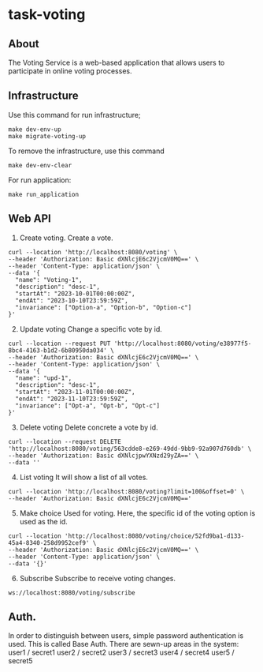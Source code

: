 # task-voting


## About
The Voting Service is a web-based application that allows users to participate in online voting processes. 


## Infrastructure
Use this command for run infrastructure;
```shell
make dev-env-up
make migrate-voting-up
```

To remove the infrastructure, use this command
```shell
make dev-env-clear
```

For run application:
```shell
make run_application
```



## Web API
1. Create voting.
Create a vote.
```
curl --location 'http://localhost:8080/voting' \
--header 'Authorization: Basic dXNlcjE6c2VjcmV0MQ==' \
--header 'Content-Type: application/json' \
--data '{
  "name": "Voting-1",
  "description": "desc-1",
  "startAt": "2023-10-01T00:00:00Z",
  "endAt": "2023-10-10T23:59:59Z",
  "invariance": ["Option-a", "Option-b", "Option-c"]
}'
```

2. Update voting
Change a specific vote by id.
```
curl --location --request PUT 'http://localhost:8080/voting/e38977f5-8bc4-4163-b1d2-6b80950da034' \
--header 'Authorization: Basic dXNlcjE6c2VjcmV0MQ==' \
--header 'Content-Type: application/json' \
--data '{
  "name": "upd-1",
  "description": "desc-1",
  "startAt": "2023-11-01T00:00:00Z",
  "endAt": "2023-11-10T23:59:59Z",
  "invariance": ["Opt-a", "Opt-b", "Opt-c"]
}'
```

3. Delete voting
Delete concrete a vote by id.
```
curl --location --request DELETE 'http://localhost:8080/voting/563cdde8-e269-49dd-9bb9-92a907d760db' \
--header 'Authorization: Basic dXNlcjpwYXNzd29yZA==' \
--data ''
```

4. List voting
It will show a list of all votes.
```
curl --location 'http://localhost:8080/voting?limit=100&offset=0' \
--header 'Authorization: Basic dXNlcjE6c2VjcmV0MQ=='
```

5. Make choice
Used for voting. Here, the specific id of the voting option is used as the id.
```
curl --location 'http://localhost:8080/voting/choice/52fd9ba1-d133-45a4-8340-258d9952cef9' \
--header 'Authorization: Basic dXNlcjE6c2VjcmV0MQ==' \
--header 'Content-Type: application/json' \
--data '{}'
```

6. Subscribe
Subscribe to receive voting changes.
```
ws://localhost:8080/voting/subscribe
```


## Auth.
In order to distinguish between users, simple password authentication is used.
This is called Base Auth.
There are sewn-up areas in the system:
user1 / secret1
user2 / secret2
user3 / secret3
user4 / secret4
user5 / secret5
